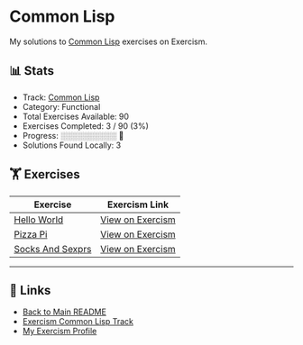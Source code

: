 # Common Lisp

My solutions to [Common Lisp](https://exercism.org/tracks/common-lisp) exercises on Exercism.

## 📊 Stats

- Track: [Common Lisp](https://exercism.org/tracks/common-lisp)
- Category: Functional
- Total Exercises Available: 90
- Exercises Completed: 3 / 90 (3%)
- Progress: ░░░░░░░░░░ 🔴
- Solutions Found Locally: 3

## 🏋️ Exercises

| Exercise | Exercism Link |
|----------|---------------|
| [Hello World](hello-world/README.md) | [View on Exercism](https://exercism.org/tracks/common-lisp/exercises/hello-world) |
| [Pizza Pi](pizza-pi/README.md) | [View on Exercism](https://exercism.org/tracks/common-lisp/exercises/pizza-pi) |
| [Socks And Sexprs](socks-and-sexprs/README.md) | [View on Exercism](https://exercism.org/tracks/common-lisp/exercises/socks-and-sexprs) |

---

## 🔗 Links

- [Back to Main README](../README.md)
- [Exercism Common Lisp Track](https://exercism.org/tracks/common-lisp)
- [My Exercism Profile](https://exercism.org/profiles/princemuel)
